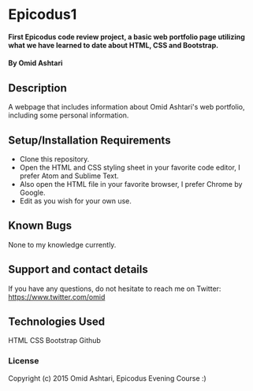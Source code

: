 # Epicodus1

#### First Epicodus code review project, a basic web portfolio page utilizing what we have learned to date about HTML, CSS and Bootstrap.

#### By Omid Ashtari

## Description

A webpage that includes information about Omid Ashtari's web portfolio, including some personal information.

## Setup/Installation Requirements

* Clone this repository.
* Open the HTML and CSS styling sheet in your favorite code editor, I prefer Atom and Sublime Text.
* Also open the HTML file in your favorite browser, I prefer Chrome by Google.
* Edit as you wish for your own use.

## Known Bugs

None to my knowledge currently.

## Support and contact details

If you have any questions, do not hesitate to reach me on Twitter: https://www.twitter.com/omid

## Technologies Used

HTML
CSS
Bootstrap
Github

### License

Copyright (c) 2015 Omid Ashtari, Epicodus Evening Course :)

